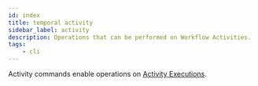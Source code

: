 ```yaml
---
id: index
title: temporal activity
sidebar_label: activity
description: Operations that can be performed on Workflow Activities.
tags:
	- cli
---
```


Activity commands enable operations on [Activity Executions](/concepts/what-is-an-activity-execution).
